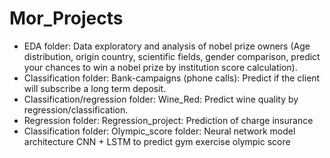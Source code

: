 # Mor_Projects
* EDA folder: Data exploratory and analysis of nobel prize owners (Age distribution, origin country, scientific fields, gender comparison, predict your chances to win a nobel prize by institution score calculation).
* Classification folder: Bank-campaigns (phone calls): Predict if the client will subscribe a long term deposit.
* Classification/regression folder: Wine_Red: Predict wine quality by regression/classification.
* Regression folder: Regression_project: Prediction of charge insurance
* Classification folder: Olympic_score folder: Neural network model architecture CNN + LSTM to predict gym exercise olympic score
